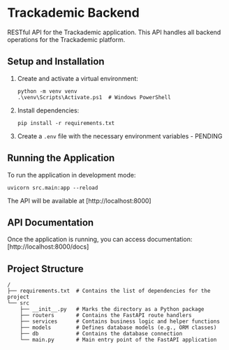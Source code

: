 # Trackademic Backend

RESTful API for the Trackademic application. This API handles all backend operations for the Trackademic platform.

## Setup and Installation

1. Create and activate a virtual environment:
   ```
   python -m venv venv
   .\venv\Scripts\Activate.ps1  # Windows PowerShell
   ```
2. Install dependencies:
   ```
   pip install -r requirements.txt
   ```
3. Create a `.env` file with the necessary environment variables - PENDING
   
## Running the Application

To run the application in development mode:

```
uvicorn src.main:app --reload
```

The API will be available at [http://localhost:8000]

## API Documentation

Once the application is running, you can access documentation: [http://localhost:8000/docs]

## Project Structure

```
/
├── requirements.txt  # Contains the list of dependencies for the project
└── src
    ├── __init__.py   # Marks the directory as a Python package
    ├── routers       # Contains the FastAPI route handlers
    ├── services      # Contains business logic and helper functions
    ├── models        # Defines database models (e.g., ORM classes)
    ├── db            # Contains the database connection
    └── main.py       # Main entry point of the FastAPI application

```
